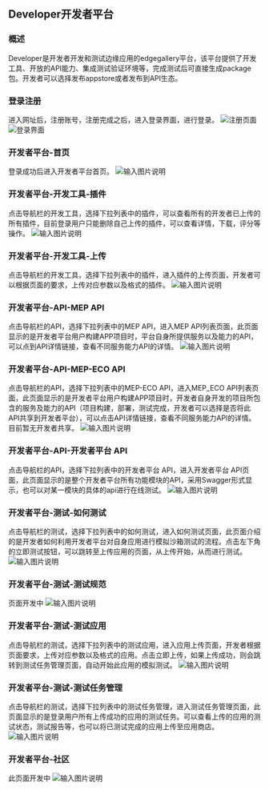 ## Developer开发者平台

### 概述
Developer是开发者开发和测试边缘应用的edgegallery平台，该平台提供了开发工具、开放的API能力、集成测试验证环境等，完成测试后可直接生成package包。开发者可以选择发布appstore或者发布到API生态。

### 登录注册
 进入网址后，注册账号，注册完成之后，进入登录界面，进行登录。
![注册页面](https://images.gitee.com/uploads/images/2020/0908/163000_767c7da4_5416924.png "注册.PNG")
![登录界面](https://images.gitee.com/uploads/images/2020/0908/163022_fe7cc972_5416924.png "登录.PNG")

### 开发者平台-首页
登录成功后进入开发者平台首页。
![输入图片说明](https://images.gitee.com/uploads/images/2020/0910/203347_7c79c40a_7625288.png "首页.png")

### 开发者平台-开发工具-插件
点击导航栏的开发工具，选择下拉列表中的插件，可以查看所有的开发者已上传的所有插件，目前登录用户只能删除自己上传的插件，可以查看详情，下载，评分等操作。
![输入图片说明](https://images.gitee.com/uploads/images/2020/0915/100113_a5e86049_5504908.png "插件列表页.png")

### 开发者平台-开发工具-上传
点击导航栏的开发工具，选择下拉列表中的插件，进入插件的上传页面，开发者可以根据页面的要求，上传对应参数以及格式的插件。
![输入图片说明](https://images.gitee.com/uploads/images/2020/0915/100742_b5d51d5a_5504908.png "插件上传.png")

### 开发者平台-API-MEP API
点击导航栏的API，选择下拉列表中的MEP API，进入MEP API列表页面，此页面显示的是开发者平台用户构建APP项目时，平台自身所提供服务以及能力的API，可以点到API详情链接，查看不同服务能力API的详情。
![输入图片说明](https://images.gitee.com/uploads/images/2020/0915/104314_1646eeb5_5504908.png "mepapi.png")

### 开发者平台-API-MEP-ECO API
点击导航栏的API，选择下拉列表中的MEP-ECO API，进入MEP_ECO API列表页面，此页面显示的是开发者平台用户构建APP项目时，开发者自身开发的项目所包含的服务及能力的API（项目构建，部署，测试完成，开发者可以选择是否将此API共享到开发者平台），可以点击API详情链接，查看不同服务能力API的详情。目前暂无开发者共享。
![输入图片说明](https://images.gitee.com/uploads/images/2020/0915/105604_1499281e_5504908.png "mep-eco api.png")

### 开发者平台-API-开发者平台 API
点击导航栏的API，选择下拉列表中的开发者平台 API，进入开发者平台 API页面，此页面显示的是整个开发者平台所有功能模块的API，采用Swagger形式显示，也可以对某一模块的具体的api进行在线测试。
![输入图片说明](https://images.gitee.com/uploads/images/2020/0915/110343_4c716b31_5504908.png "local-api.png")

### 开发者平台-测试-如何测试
点击导航栏的测试，选择下拉列表中的如何测试，进入如何测试页面，此页面介绍的是开发者如何利用开发者平台对自身应用进行模拟沙箱测试的流程。点击左下角的立即测试按钮，可以跳转至上传应用的页面，从上传开始，从而进行测试。
![输入图片说明](https://images.gitee.com/uploads/images/2020/0915/111122_dd972008_5504908.png "howtotest.png")

### 开发者平台-测试-测试规范
页面开发中
![输入图片说明](https://images.gitee.com/uploads/images/2020/0915/113807_38ebecd7_5504908.png "测试规范.png")

### 开发者平台-测试-测试应用
点击导航栏的测试，选择下拉列表中的测试应用，进入应用上传页面，开发者根据页面要求，上传对应参数以及格式的应用。点击立即上传，如果上传成功，则会跳转到测试任务管理页面，自动开始此应用的模拟测试。
![输入图片说明](https://images.gitee.com/uploads/images/2020/0915/112903_60ae05d4_5504908.png "测试应用.png")

### 开发者平台-测试-测试任务管理
点击导航栏的测试，选择下拉列表中的测试任务管理，进入测试任务管理页面，此页面显示的是登录用户所有上传成功的应用的测试任务。可以查看上传的应用的测试状态，测试报告等，也可以将已测试完成的应用上传至应用商店。
![输入图片说明](https://images.gitee.com/uploads/images/2020/0915/113433_718e3cb3_5504908.png "测试任务管理.png")

### 开发者平台-社区
此页面开发中
![输入图片说明](https://images.gitee.com/uploads/images/2020/0915/113837_5bf7685c_5504908.png "社区.png")
